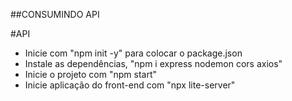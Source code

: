 ##CONSUMINDO API

#API
- Inicie com "npm init -y" para colocar o package.json
- Instale as dependências, "npm i express nodemon cors axios"
- Inicie o projeto com "npm start"
- Inicie aplicação do front-end com "npx lite-server"